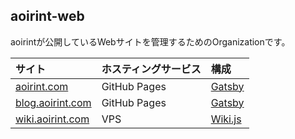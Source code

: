 ## aoirint-web

aoirintが公開しているWebサイトを管理するためのOrganizationです。

|サイト|ホスティングサービス|構成|
|:--|:--|:--|
|[aoirint.com](https://aoirint.com)|GitHub Pages|[Gatsby](https://www.gatsbyjs.com)|
|[blog.aoirint.com](https://blog.aoirint.com)|GitHub Pages|[Gatsby](https://www.gatsbyjs.com)|
|[wiki.aoirint.com](https://wiki.aoirint.com)|VPS|[Wiki.js](https://js.wiki)|

<!--

**Here are some ideas to get you started:**

🙋‍♀️ A short introduction - what is your organization all about?
🌈 Contribution guidelines - how can the community get involved?
👩‍💻 Useful resources - where can the community find your docs? Is there anything else the community should know?
🍿 Fun facts - what does your team eat for breakfast?
🧙 Remember, you can do mighty things with the power of [Markdown](https://docs.github.com/github/writing-on-github/getting-started-with-writing-and-formatting-on-github/basic-writing-and-formatting-syntax)
-->
